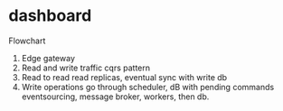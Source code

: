 # dashboard

Flowchart
1. Edge gateway
2. Read and write traffic cqrs pattern
3. Read to read read replicas, eventual sync with write db
4. Write operations go through scheduler, dB with pending commands eventsourcing, message broker, workers, then db.
